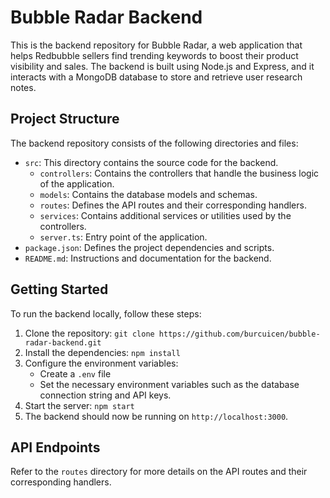 # Bubble Radar Backend

This is the backend repository for Bubble Radar, a web application that helps Redbubble sellers find trending keywords to boost their product visibility and sales. The backend is built using Node.js and Express, and it interacts with a MongoDB database to store and retrieve user research notes.

## Project Structure

The backend repository consists of the following directories and files:

- `src`: This directory contains the source code for the backend.
  - `controllers`: Contains the controllers that handle the business logic of the application.
  - `models`: Contains the database models and schemas.
  - `routes`: Defines the API routes and their corresponding handlers.
  - `services`: Contains additional services or utilities used by the controllers.
  - `server.ts`: Entry point of the application.
- `package.json`: Defines the project dependencies and scripts.
- `README.md`: Instructions and documentation for the backend.

## Getting Started

To run the backend locally, follow these steps:

1. Clone the repository: `git clone https://github.com/burcuicen/bubble-radar-backend.git`
2. Install the dependencies: `npm install`
3. Configure the environment variables:
   - Create a `.env` file 
   - Set the necessary environment variables such as the database connection string and API keys.
4. Start the server: `npm start`
5. The backend should now be running on `http://localhost:3000`.

## API Endpoints

Refer to the `routes` directory for more details on the API routes and their corresponding handlers.

